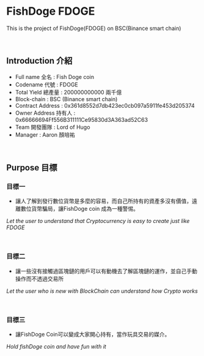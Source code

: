 
# FishDoge FDOGE
This is the project of FishDoge(FDOGE) on BSC(Binance smart chain)


<br/>

## Introduction 介紹
- Full name 全名 : Fish Doge coin
- Codename 代號 : FDOGE
- Total Yield 總產量 : 200000000000 兩千億
- Block-chain : BSC (Binance smart chain)
- Contract Address : 0x361d8552d7db423ec0cb097a5911fe453d205374
- Owner Address 持有人 : 0x66666694Ff556B311111Ce95830d3A363ad52C63
- Team 開發團隊 : Lord of Hugo
- Manager : Aaron 顏培祐 
 
<br/>

## Purpose 目標

### 目標一

- 讓人了解到發行數位貨幣是多麼的容易，而自己所持有的資產多沒有價值，遠離數位貨幣騙局，讓FishDoge coin 成為一種警惕。

*Let the user to understand that Cryptocurrency is easy to create just like FDOGE*

<br/>

### 目標二

- 讓一些沒有接觸過區塊鏈的用戶可以有動機去了解區塊鏈的運作，並自己手動操作而不透過交易所

*Let the user who is new with BlockChain can understand how Crypto works*

<br/>

### 目標三

- 讓FishDoge Coin可以變成大家開心持有，當作玩具交易的媒介。

*Hold fishDoge coin and have fun with it*

<br/>
